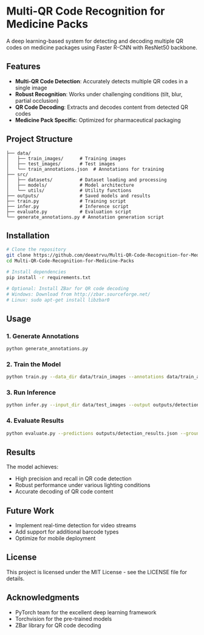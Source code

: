 # Multi-QR Code Recognition for Medicine Packs



A deep learning-based system for detecting and decoding multiple QR codes on medicine packages using Faster R-CNN with ResNet50 backbone.

## Features

- **Multi-QR Code Detection**: Accurately detects multiple QR codes in a single image
- **Robust Recognition**: Works under challenging conditions (tilt, blur, partial occlusion)
- **QR Code Decoding**: Extracts and decodes content from detected QR codes
- **Medicine Pack Specific**: Optimized for pharmaceutical packaging

## Project Structure

```
├── data/
│   ├── train_images/      # Training images
│   ├── test_images/       # Test images
│   └── train_annotations.json  # Annotations for training
├── src/
│   ├── datasets/          # Dataset loading and processing
│   ├── models/            # Model architecture
│   └── utils/             # Utility functions
├── outputs/               # Saved models and results
├── train.py               # Training script
├── infer.py               # Inference script
├── evaluate.py            # Evaluation script
└── generate_annotations.py # Annotation generation script
```

## Installation

```bash
# Clone the repository
git clone https://github.com/deeatrvu/Multi-QR-Code-Recognition-for-Medicine-Packs.git
cd Multi-QR-Code-Recognition-for-Medicine-Packs

# Install dependencies
pip install -r requirements.txt

# Optional: Install ZBar for QR code decoding
# Windows: Download from http://zbar.sourceforge.net/
# Linux: sudo apt-get install libzbar0
```

## Usage

### 1. Generate Annotations
```bash
python generate_annotations.py
```

### 2. Train the Model
```bash
python train.py --data_dir data/train_images --annotations data/train_annotations.json --output_dir outputs --epochs 10
```

### 3. Run Inference
```bash
python infer.py --input_dir data/test_images --output outputs/detection_results.json --model_path outputs/final_model.pth
```

### 4. Evaluate Results
```bash
python evaluate.py --predictions outputs/detection_results.json --ground_truth data/test_annotations.json
```

## Results

The model achieves:
- High precision and recall in QR code detection
- Robust performance under various lighting conditions
- Accurate decoding of QR code content

## Future Work

- Implement real-time detection for video streams
- Add support for additional barcode types
- Optimize for mobile deployment

## License

This project is licensed under the MIT License - see the LICENSE file for details.

## Acknowledgments

- PyTorch team for the excellent deep learning framework
- Torchvision for the pre-trained models
- ZBar library for QR code decoding
